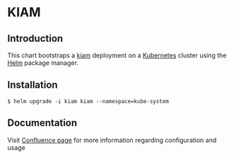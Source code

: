 # KIAM

## Introduction

This chart bootstraps a [kiam](https://github.com/uswitch/kiam) deployment on a [Kubernetes](http://kubernetes.io) cluster using the [Helm](https://helm.sh) package manager.

## Installation

```console
$ helm upgrade -i kiam kiam --namespace=kube-system
```

## Documentation

Visit [Confluence page](https://confluence.corp.imvu.com/display/EGO/KIAM) for more information regarding configuration and usage
